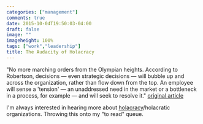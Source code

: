 ```yaml
---
categories: ["management"]
comments: true
date: 2015-10-04T19:50:03-04:00
draft: false
image: ""
imageheight: 100%
tags: ["work","leadership"]
title: The Audacity of Holacracy
---
```


"No more marching orders from the Olympian heights. According to Robertson, decisions — even strategic decisions — will bubble up and across the organization, rather than flow down from the top. An employee will sense a 'tension' — an unaddressed need in the market or a bottleneck in a process, for example — and will seek to resolve it." [original article](http://www.strategy-business.com/blog/The-Audacity-of-Holacracy)<!--more-->

I'm always interested in hearing more about [holacracy](https://en.wikipedia.org/wiki/Holacracy)/holacratic organizations. Throwing this onto my "to read" queue.